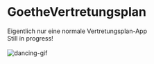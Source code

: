 # GoetheVertretungsplan
Eigentlich nur eine normale Vertretungsplan-App <br> 
Still in progress!<br><br>
<img src="https://media.giphy.com/media/3o6Mblpo7jq1JBaXLi/giphy.gif" alt="dancing-gif">
